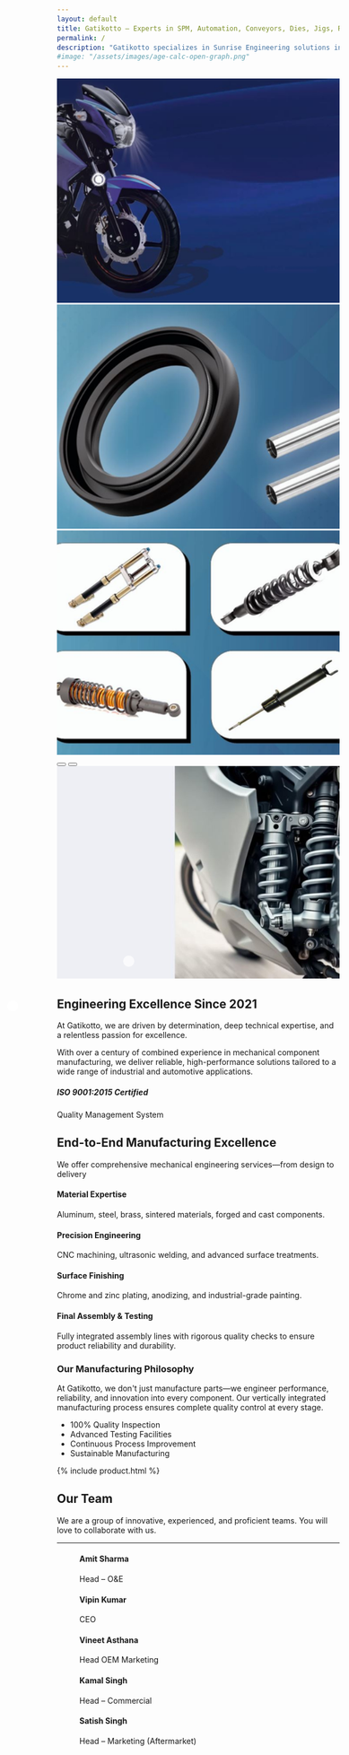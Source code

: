 ```yaml
---
layout: default
title: Gatikotto – Experts in SPM, Automation, Conveyors, Dies, Jigs, Rubber & Plastic Parts
permalink: /
description: "Gatikotto specializes in Sunrise Engineering solutions including SPM machines, industrial automation, conveyors, precision dies, jigs, and high-quality rubber & plastic parts. Delivering innovative and customized manufacturing solutions for your industrial needs."
#image: "/assets/images/age-calc-open-graph.png"
---
```

<!-- <img src="/assets/images/Gatikotto-Product.jpg" alt="Gatikotto Products" class="img-fluid w-100 d-block" style="height: 500px; object-fit: cover;"> -->
<!-- banner part  -->
 <style>
    .carousel-item img {
      height: 400px;
      object-fit: cover;
    }
     /* .image-container {
      position: relative;
      display: inline-block;
    } */
    .click-point {
      position: absolute;
      width: 20px;
      height: 20px;
      background: white;
      border-radius: 50%;
      cursor: pointer;
      opacity: 0.7;
    }
    .point1 { top: 46%; left: 14.5%; }
    .point2 { top: 44%; left: 36%; }
  
    .click-point:hover .popup-image {
      display: block;
    }
  .popup-image {
  display: none;
  position: absolute;
  top: 20px;
  left: 30px;
  width: 350px;       
  border: 2px solid #ccc;
  border-radius: 10px;
  background-color: rgba(243, 241, 241, 0.95); 
  box-shadow: 0 0 10px rgba(0,0,0,0.2);
}
  </style>



 <div id="bannerCarousel" class="carousel slide" data-bs-ride="carousel" data-bs-interval="3000">
  <div class="carousel-inner">
    <div class="carousel-item active">
        <!-- <img src="/assets/images/banner1.jpg" > -->
     <div class="image-container">
    <img src="/assets/images/banner1.jpg" class="d-block w-100 h-50" alt="Banner 1">
    <div class="click-point point1"><div class="popup-image"><img src="/assets/images/pop-up1.png" alt="Hover Image 1" style="width: 100%; height: auto;"> </div></div>
    <div class="click-point point2"><div class="popup-image"> <img src="/assets/images/pop-up2.png" alt="Hover Image 2" style="width: 100%; height: auto;"></div> </div>
  </div>
      </div>
      <div class="carousel-item">
        <img src="/assets/images/banner2.jpg" class="d-block w-100 h-50" alt="Banner 2">
      </div>
      <div class="carousel-item">
        <img src="/assets/images/banner3.jpg" class="d-block w-100 h-50" alt="Banner 3">
      </div>
    </div>
    <!-- Optional controls -->
    <button class="carousel-control-prev" type="button" data-bs-target="#bannerCarousel" data-bs-slide="prev">
      <span class="carousel-control-prev-icon"></span>
    </button>
    <button class="carousel-control-next" type="button" data-bs-target="#bannerCarousel" data-bs-slide="next">
      <span class="carousel-control-next-icon"></span>
    </button>
  </div>

<!-- banner part close -->
<!-- About Section -->
<section class="py-5">
        <div class="container py-5">
            <div class="row align-items-center">
                <div class="col-lg-5 mb-4 mb-lg-0">
                    <img src="/assets/images/gatik1.jpg" 
                         alt="Precision Engineering" class="img-fluid rounded shadow">
                </div>
                <div class="col-lg-7">
                    <h2 class="fw-bold mb-4">Engineering Excellence Since 2021</h2>
                    <p class="lead">At Gatikotto, we are driven by determination, deep technical expertise, and a relentless passion for excellence.</p>
                    <p>With over a century of combined experience in mechanical component manufacturing, we deliver reliable, high-performance solutions tailored to a wide range of industrial and automotive applications.</p>
                    <div class="d-flex align-items-center mt-4">
                        <div class="bg-primary bg-opacity-10 p-3 rounded me-3"><i class="bi bi-award-fill text-primary fs-2"></i></div>
                        <div>
                            <h5 class="mb-0">ISO 9001:2015 Certified</h5>
                            <p class="text-muted mb-0">Quality Management System</p>
                        </div>
                    </div>
                </div>
            </div>
        </div>
    </section>
<!-- Manufacturing Process -->
<section class="py-5 bg-light">
        <div class="container py-5">
            <div class="text-center mb-5">
                <h2 class="fw-bold">End-to-End Manufacturing Excellence</h2>
                <p class="lead">We offer comprehensive mechanical engineering services—from design to delivery</p>
            </div>
            <div class="row">
                <div class="col-lg-6 ">
                    <div class="process-step ">
                        <h4>Material Expertise</h4>
                        <p>Aluminum, steel, brass, sintered materials, forged and cast components.</p>
                    </div>
                    <div class="process-step">
                        <h4>Precision Engineering</h4>
                        <p>CNC machining, ultrasonic welding, and advanced surface treatments.</p>
                    </div>
                    <div class="process-step">
                        <h4>Surface Finishing</h4>
                        <p>Chrome and zinc plating, anodizing, and industrial-grade painting.</p>
                    </div>
                    <div class="process-step">
                        <h4>Final Assembly & Testing</h4>
                        <p>Fully integrated assembly lines with rigorous quality checks to ensure product reliability and durability.</p>
                    </div>
                </div>
                <div class="col-lg-6">
                    <div class="card border-0 shadow-lg h-100">
                        <div class="card-body p-4">
                            <h3 class="card-title text-center mb-4">Our Manufacturing Philosophy</h3>
                            <div class="text-center mb-4">
                                <i class="bi bi-gear-fill text-primary fs-1"></i>
                            </div>
                            <p class="card-text">At Gatikotto, we don't just manufacture parts—we engineer performance, reliability, and innovation into every component. Our vertically integrated manufacturing process ensures complete quality control at every stage.</p>
                            <ul class="list-group list-group-flush">
                                <li class="list-group-item bg-transparent"><i class="bi bi-check-circle-fill text-success me-2"></i> 100% Quality Inspection</li>
                                <li class="list-group-item bg-transparent"><i class="bi bi-check-circle-fill text-success me-2"></i> Advanced Testing Facilities</li>
                                <li class="list-group-item bg-transparent"><i class="bi bi-check-circle-fill text-success me-2"></i> Continuous Process Improvement</li>
                                <li class="list-group-item bg-transparent"><i class="bi bi-check-circle-fill text-success me-2"></i> Sustainable Manufacturing</li>
                            </ul>
                        </div>
                    </div>
                </div>
            </div>
        </div>
    </section>


<!-- product  -->
{% include product.html %}
<!-- our team -->
<!-- Team 1 - Bootstrap Brain Component -->
<section class="bg-light py-3 py-md-5 py-xl-8">
  <div class="container">
    <div class="row justify-content-md-center">
      <div class="col-12 col-md-10 col-lg-8 col-xl-7 col-xxl-6">
        <h2 class="mb-4 display-5 text-center">Our Team</h2>
        <p class="text-secondary mb-5 text-center lead fs-4">We are a group of innovative, experienced, and proficient teams. You will love to collaborate with us.</p>
        <hr class="w-50 mx-auto mb-5 mb-xl-9 border-dark-subtle">
      </div>
    </div>
  </div>

  <div class="container overflow-hidden">
    <div class="row gy-4 gy-lg-0 gx-xxl-5">
      <div class="col-12 col-md-6 col-lg-4 p-4">
        <div class="card border-0 border-bottom border-primary shadow-sm overflow-hidden">
          <div class="card-body p-0">
            <figure class="m-0 p-0">
              <!-- <img class="img-fluid" loading="lazy" src="/assets/images/team-img-5.webp" alt="Flora Nyra"> -->
              <figcaption class="m-0 p-4">
                <h4 class="mb-1">Amit Sharma </h4>
                <p class="text-secondary mb-0">Head – O&E</p>
              </figcaption>
            </figure>
          </div>
        </div>
      </div>
      <div class="col-12 col-md-6 col-lg-4 p-4">
        <div class="card border-0 border-bottom border-primary shadow-sm overflow-hidden">
          <div class="card-body p-0">
            <figure class="m-0 p-0">
              <!-- <img class="img-fluid" loading="lazy" src="/assets/images/team-img-5.webp" alt="Evander Mac"> -->
              <figcaption class="m-0 p-4">
                <h4 class="mb-1">Vipin Kumar</h4>
                <p class="text-secondary mb-0">CEO</p>
              </figcaption>
            </figure>
          </div>
        </div>
      </div>
      <div class="col-12 col-md-6 col-lg-4 p-4">
        <div class="card border-0 border-bottom border-primary shadow-sm overflow-hidden">
          <div class="card-body p-0">
            <figure class="m-0 p-0">
              <!-- <img class="img-fluid" loading="lazy" src="/assets/images/team-img-5.webp" alt="Taytum Elia"> -->
              <figcaption class="m-0 p-4">
                <h4 class="mb-1">Vineet Asthana</h4>
                <p class="text-secondary mb-0">Head OEM Marketing</p>
              </figcaption>
            </figure>
          </div>
        </div>
      </div>
      <div class="col-12 col-md-6 col-lg-4 p-4">
        <div class="card border-0 border-bottom border-primary shadow-sm overflow-hidden">
          <div class="card-body p-0">
            <figure class="m-0 p-0">
              <!-- <img class="img-fluid" loading="lazy" src="/assets/images/team-img-5.webp" alt="Wylder Elio"> -->
              <figcaption class="m-0 p-4">
                <h4 class="mb-1">Kamal Singh</h4>
                <p class="text-secondary mb-0">Head – Commercial</p>
              </figcaption>
            </figure>
          </div>
        </div>
      </div>
      <div class="col-12 col-md-6 col-lg-4 p-4">
        <div class="card border-0 border-bottom border-primary shadow-sm overflow-hidden">
          <div class="card-body p-0">
            <figure class="m-0 p-0">
              <!-- <img class="img-fluid" loading="lazy" src="/assets/images/team-img-5.webp" alt="Wylder Elio"> -->
              <figcaption class="m-0 p-4">
                <h4 class="mb-1">Satish Singh</h4>
                <p class="text-secondary mb-0">Head – Marketing (Aftermarket)</p>
              </figcaption>
            </figure>
          </div>
        </div>
      </div>
    </div>
  </div>
</section>
<!-- 
<img src="/assets/images/team.jpg" alt="Gatikotto Products" class="img-fluid w-100 d-block" style="height: 600px; object-fit: cover;"> -->

















